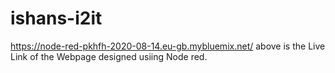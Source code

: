 # ishans-i2it
https://node-red-pkhfh-2020-08-14.eu-gb.mybluemix.net/
above is the Live Link of the Webpage designed usiing Node red. 
